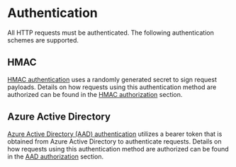 ﻿# Authentication

All HTTP requests must be authenticated. The following authentication schemes are supported.

## HMAC

[HMAC authentication](./authentication/hmac.md) uses a randomly generated secret to sign request payloads. Details on how requests using this authentication method are authorized can be found in the [HMAC authorization](../authorization/hmac.md) section.

## Azure Active Directory

[Azure Active Directory (AAD) authentication](./authentication/aad.md) utilizes a bearer token that is obtained from Azure Active Directory to authenticate requests. Details on how requests using this authentication method are authorized can be found in the [AAD authorization](../authorization/aad.md) section.
